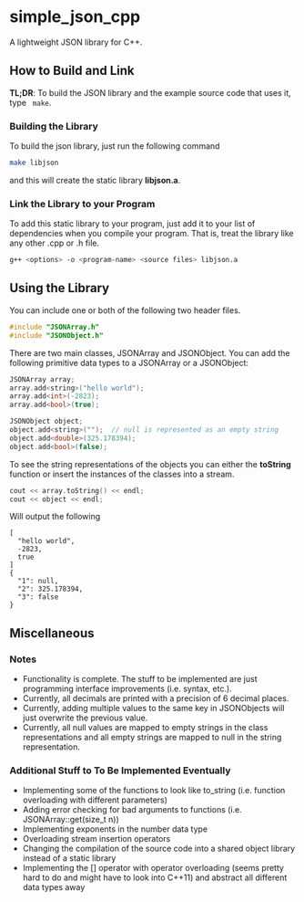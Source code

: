 # simple_json_cpp

A lightweight JSON library for C++.

## How to Build and Link

**TL;DR**: To build the JSON library and the example source code that uses it,
type ` make`.

### Building the Library

To build the json library, just run the following command

```bash
make libjson
```

and this will create the static library **libjson.a**.

### Link the Library to your Program

To add this static library to your program, just add it to your list of
dependencies when you compile your program. That is, treat the library like
any other .cpp or .h file.

```bash
g++ <options> -o <program-name> <source files> libjson.a
```

## Using the Library

You can include one or both of the following two header files.

```c++
#include "JSONArray.h"
#include "JSONObject.h"
```

There are two main classes, JSONArray and JSONObject. You can add the following
primitive data types to a JSONArray or a JSONObject:

```c++
JSONArray array;
array.add<string>("hello world");
array.add<int>(-2823);
array.add<bool>(true);

JSONObject object;
object.add<string>("");  // null is represented as an empty string
object.add<double>(325.178394);
object.add<bool>(false);
```

To see the string representations of the objects you can either the
**toString** function or insert the instances of the classes into a stream.

```c++
cout << array.toString() << endl;
cout << object << endl;
```

Will output the following

```
[
  "hello world",
  -2823,
  true
]
{
  "1": null,
  "2": 325.178394,
  "3": false
}
```



## Miscellaneous

### Notes

* Functionality is complete. The stuff to be implemented are just programming
interface improvements (i.e. syntax, etc.).
* Currently, all decimals are printed with a precision of 6 decimal places.
* Currently, adding multiple values to the same key in JSONObjects will just
overwrite the previous value.
* Currently, all null values are mapped to empty strings in the class
representations and all empty strings are mapped to null in the string
representation.

### Additional Stuff to To Be Implemented Eventually

* Implementing some of the functions to look like to_string (i.e. function
  overloading with different parameters)
* Adding error checking for bad arguments to functions
(i.e. JSONArray::get<T>(size_t n))
* Implementing exponents in the number data type
* Overloading stream insertion operators
* Changing the compilation of the source code into a shared object library
instead of a static library
* Implementing the [] operator with operator overloading (seems pretty hard to
do and might have to look into C++11) and abstract all different data types
away